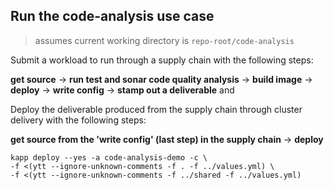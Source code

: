 ## Run the code-analysis use case

> assumes current working directory is `repo-root/code-analysis`

Submit a workload to run through a supply chain with the following steps: 

<span>**get source** &rarr; **run test and sonar code quality analysis** &rarr; **build image** &rarr; **deploy** &rarr; **write config**  &rarr; **stamp out a deliverable** </span> and 

Deploy the deliverable produced from the supply chain through cluster delivery with the following steps: 

<span> **get source from the 'write config' (last step) in the supply chain** &rarr; **deploy** </span>
```
kapp deploy --yes -a code-analysis-demo -c \
-f <(ytt --ignore-unknown-comments -f . -f ../values.yml) \
-f <(ytt --ignore-unknown-comments -f ../shared -f ../values.yml)
```